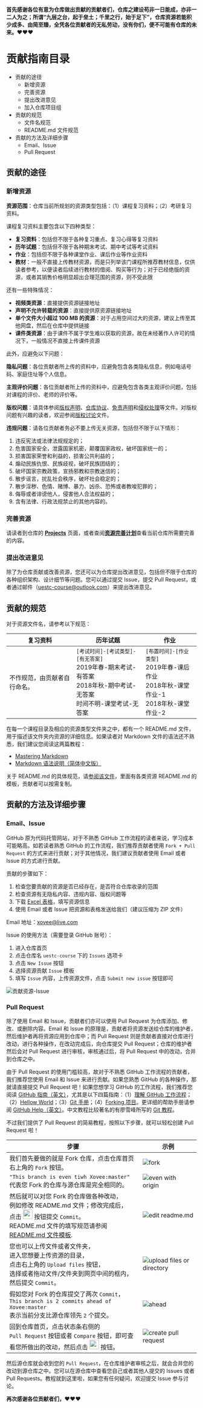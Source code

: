 **首先感谢各位有意为仓库做出贡献的贡献者们，仓库之建设苟非一日能成，亦非一二人为之；所谓“九层之台，起于垒土；千里之行，始于足下”，仓库资源若能积少成多、由简至臻，全凭各位贡献者的无私劳动，没有你们，便不可能有仓库的未来。:heart::heart::heart:**

# 贡献指南目录

- 贡献的途径
  - 新增资源
  - 完善资源
  - 提出改进意见
  - 加入仓库项目组
- 贡献的规范
  - 文件名规范
  - README.md 文件规范
- 贡献的方法及详细步骤
  - Email、Issue
  - Pull Request

## 贡献的途径

### 新增资源

**资源范围**：仓库当前所规划的资源类型包括：（1）课程复习资料；（2）考研复习资料。

课程复习资料主要包含以下四种类型：

- **复习资料**：包括但不限于各种复习重点、复习心得等复习资料
- **历年试题**：包括但不限于各种期末考试、期中考试等考试资料
- **作业**：包括但不限于各种课堂作业、课后作业等作业资料
- **教材**：一般不直接上传教材资源，而是只列举该门课程所推荐教材信息，仅供读者参考，以便读者后续进行教材的借阅、购买等行为；对于已经绝版的资源，或者其销售价格明显超出合理范围的资源，则不受此限

还有一些特殊情况：

- **视频类资源**：直接提供资源链接地址
- **声明不允许转载的资源**：直接提供原资源链接地址
- **单个文件大小超过 100 MB 的资源**：对于占用空间过大的资源，建议上传至其他网盘，然后在仓库中提供链接
- **课件类资源**：由于课件不属于学生难以获取的资源，故在未经著作人许可的情况下，一般情况不直接上传课件资源

此外，应避免以下问题：

**隐私问题**：各位贡献者所上传的资料中，应避免包含各类隐私信息，例如电话号码、家庭住址等个人信息。

**主观评价问题**：各位贡献者所上传的资料中，应避免包含各类主观评价问题，包括对课程的评价、老师的评价等。

**版权问题**：请具体参阅[版权声明](./版权声明.md)、[仓库协议](../LICENSE)、[免责声明](./免责声明.md)和[侵权处理](./侵权处理.md)等文件。对版权问题有兴趣的读者，欢迎参阅[版权讨论](./版权讨论.md)文件。

**违规问题**：请各位贡献者务必不要上传无关资源，包括但不限于以下情形：

1. 违反宪法或法律法规规定的；
2. 危害国家安全，泄露国家机密，颠覆国家政权，破坏国家统一的；
3. 损害国家荣誉和利益的，损害公共利益的；
4. 煽动民族仇恨、民族歧视，破坏民族团结的；
5. 破坏国家宗教政策，宣扬邪教和宗教迷信的；
6. 散步谣言，扰乱社会秩序，破坏社会稳定的；
7. 散步淫秽、色情、赌博、暴力、凶杀、恐怖或者教唆犯罪的；
8. 侮辱或者诽谤他人，侵害他人合法权益的；
9. 含有法律、行政法规禁止的其他内容的。

### 完善资源

请读者到仓库的 **[Projects](https://github.com/Xovee/uestc-course/projects)** 页面，或者查阅[**资源完善计划**](./资源完善计划.md)查看当前仓库所需要完善的内容。

### 提出改进意见

除了为仓库贡献或改善资源，您还可以为仓库提出改进意见，包括但不限于仓库的各种组织架构、设计细节等问题。您可以通过提交 Issue，提交 Pull Request，或者通过邮件（uestc-course@outlook.com）来提出改进意见。

## 贡献的规范

对于资源文件名，请参考以下规范：

复习资料|历年试题|作业
---|---|---
不作规范，由贡献者自行命名。|`[考试时间]-[考试类型]-[有无答案]`<br>2019年春-期末考试-有答案<br>2018年秋-期中考试-无答案<br>时间不明-课堂考试-无答案|`[布置时间]-[作业类型]`<br>2019年春-课后作业<br>2018年秋-课堂作业-1<br>2018年秋-课堂作业-2|

在每一个课程目录及相应的资源类型文件夹之中，都有一个 README.md 文件，用于描述该文件夹内资源的详细信息。如果读者对 Markdown 文件的语法还不熟悉，我们建议您阅读这两篇教程：

- [Mastering Markdown](https://guides.github.com/features/mastering-markdown/)
- [Markdown 语法说明（简体中文版）](https://www.appinn.com/markdown/)

关于 README.md 的具体规范，请[参阅该文件](./模板/README.md)，里面有各类资源 README.md 的模板，贡献者可以按需复制。

## 贡献的方法及详细步骤

### Email、Issue

GitHub 原为代码托管网站，对于不熟悉 GitHub 工作流程的读者来说，学习成本可能略高。如若读者熟悉 GitHub 的工作流程，我们推荐贡献者使用 `Fork + Pull Request` 的方式来进行贡献；对于其他情况，我们建议贡献者使用 Email 或者 Issue 的方式进行贡献。

贡献的步骤如下：

1. 检查您要贡献的资源是否已经存在，是否符合仓库收录的范围
2. 检查资源有无隐私内容、违规内容、版权问题等
3. 下载 [Excel 表格](https://github.com/Xovee/uestc-course/raw/master/%E4%BB%93%E5%BA%93%E8%B5%84%E6%BA%90/%E8%B5%84%E6%BA%90%E4%BF%A1%E6%81%AF%E8%A1%A8.xlsx)，填写资源信息
4. 使用 Email 或者 Issue 把资源和表格发送给我们（建议压缩为 ZIP 文件）

Email 地址：xovee@live.com

Issue 的使用方法（需要登录 GitHub 账号）：

1. 进入仓库首页
2. 点击仓库名 `uestc-course` 下的 `Issues` 选项卡
3. 点击 `New Issue` 按钮
4. 选择资源贡献 `Issue` 模板
5. 填写 `Issue` 内容，上传资源文件，点击 `Submit new issue` 按钮即可

![贡献资源-Issue](./img/contribution-issue.gif)

### Pull Request

除了使用 Email 和 Issue，贡献者们亦可以使用 Pull Request 为仓库添加、修改、或删除内容。Email 和 Issue 的原理是，贡献者将资源发送给仓库的维护者，然后维护者再将资源应用到仓库中；而 Pull Request 则是贡献者直接对仓库进行改动，进行各种操作，在改动完成后，向仓库提交 Pull Request；仓库的维护者然后会对 Pull Request 进行审核，审核通过后，将 Pull Request 中的改动，合并到仓库之中。

由于 Pull Request 的使用门槛较高，故对于不熟悉 GitHub 工作流程的贡献者，我们推荐您使用 Email 和 Issue 来进行贡献。如果您熟悉 GitHub 的各种操作，那就请直接提交 Pull Request 吧！如果您想学习 GitHub 的工作流程，我们推荐您阅读 [GitHub 指南（英文）](https://guides.github.com/)，尤其是以下四篇指南：（1）[理解 GitHub 工作流程](https://guides.github.com/introduction/flow/)；（2）[Hellow World](https://guides.github.com/activities/hello-world/)；（3）[Git 手册](https://guides.github.com/introduction/git-handbook/)；（4）[Forking 项目](https://guides.github.com/activities/forking/)。更详细的帮助手册请参阅 [GitHub Help（英文）](https://help.github.com/en)。中文教程比较著名的有廖雪峰所写的 [Git 教程](https://www.liaoxuefeng.com/wiki/896043488029600)。

不过我们提供了 Pull Request 的简易教程，按照以下步骤，就可以轻松创建 Pull Request 啦！

步骤|示例
---|---
我们首先要做的就是 Fork 仓库，点击仓库首页右上角的 `Fork` 按钮。|![fork](./img/pull-request-1.png)
`"This branch is even tiwh Xovee:master"` <br>代表您 Fork 的仓库与源仓库是完全相同的。|![even with origin](./img/pull-request-2.png)
然后就可以对您 Fork 的仓库做各种改动，<br>例如修改 README.md 文件；修改完成后，<br>点击 <img src='./img/pull-request-3.png' height=25px> 按钮提交 `Commit`。<br> README.md 文件的填写规范请参阅<br>[README.md 文件模板](./模板/README.md).|![edit readme.md](./img/pull-request-4.gif)
您也可以上传文件或者文件夹，<br>进入您想要上传资源的目录，<br>点击右上角的 `Upload files` 按钮，<br>选择或者拖动文件/文件夹到网页中间的框内，然后提交 `Commit`。|![upload files or directory](./img/pull-request-5.gif)
假如您对 Fork 的仓库提交了两次 `Commit`，<br>`This branch is 2 commits ahead of Xovee:master`<br>表示当前分支比源仓库领先 `2` 个提交。|![ahead](./img/pull-request-6.png)
回到仓库首页，点击状态条右侧的<br> `Pull Request` 按钮或者 `Compare` 按钮，即可查看您所做出的改动，然后点击 <img src='./img/pull-request-8.png' height=25px> 按钮。|![create pull request](./img/pull-request-9.gif)

然后源仓库就会收到您的 `Pull Request`，在仓库维护者审核之后，就会合并您的改动到源仓库之中。您可以在源仓库中查看您自己或者其他人提交的 Issues 或者 Pull Requests。教程就到这里啦，如果您有任何疑问，欢迎提交 Issue 参与讨论。

**再次感谢各位贡献者们，:heart::heart::heart:**
